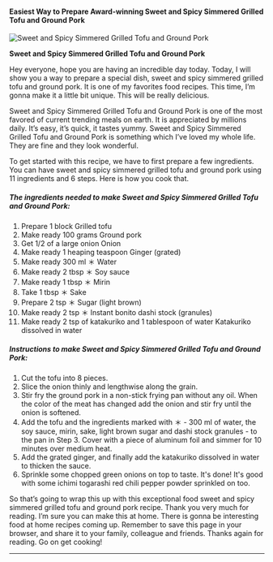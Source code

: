             

#### Easiest Way to Prepare Award-winning Sweet and Spicy Simmered Grilled Tofu and Ground Pork

![Sweet and Spicy Simmered Grilled Tofu and Ground Pork](https://img-global.cpcdn.com/recipes/6231065736773632/751x532cq70/sweet-and-spicy-simmered-grilled-tofu-and-ground-pork-recipe-main-photo.jpg)

**Sweet and Spicy Simmered Grilled Tofu and Ground Pork**

Hey everyone, hope you are having an incredible day today. Today, I will show you a way to prepare a special dish, sweet and spicy simmered grilled tofu and ground pork. It is one of my favorites food recipes. This time, I’m gonna make it a little bit unique. This will be really delicious.

Sweet and Spicy Simmered Grilled Tofu and Ground Pork is one of the most favored of current trending meals on earth. It is appreciated by millions daily. It’s easy, it’s quick, it tastes yummy. Sweet and Spicy Simmered Grilled Tofu and Ground Pork is something which I’ve loved my whole life. They are fine and they look wonderful.

To get started with this recipe, we have to first prepare a few ingredients. You can have sweet and spicy simmered grilled tofu and ground pork using 11 ingredients and 6 steps. Here is how you cook that.

##### The ingredients needed to make Sweet and Spicy Simmered Grilled Tofu and Ground Pork:

1.  Prepare 1 block Grilled tofu
2.  Make ready 100 grams Ground pork
3.  Get 1/2 of a large onion Onion
4.  Make ready 1 heaping teaspoon Ginger (grated)
5.  Make ready 300 ml ＊ Water
6.  Make ready 2 tbsp ＊ Soy sauce
7.  Make ready 1 tbsp ＊ Mirin
8.  Take 1 tbsp ＊ Sake
9.  Prepare 2 tsp ＊ Sugar (light brown)
10.  Make ready 2 tsp ＊ Instant bonito dashi stock (granules)
11.  Make ready 2 tsp of katakuriko and 1 tablespoon of water Katakuriko dissolved in water

##### Instructions to make Sweet and Spicy Simmered Grilled Tofu and Ground Pork:

1.  Cut the tofu into 8 pieces.
2.  Slice the onion thinly and lengthwise along the grain.
3.  Stir fry the ground pork in a non-stick frying pan without any oil. When the color of the meat has changed add the onion and stir fry until the onion is softened.
4.  Add the tofu and the ingredients marked with ＊ - 300 ml of water, the soy sauce, mirin, sake, light brown sugar and dashi stock granules - to the pan in Step 3. Cover with a piece of aluminum foil and simmer for 10 minutes over medium heat.
5.  Add the grated ginger, and finally add the katakuriko dissolved in water to thicken the sauce.
6.  Sprinkle some chopped green onions on top to taste. It's done! It's good with some ichimi togarashi red chili pepper powder sprinkled on too.

So that’s going to wrap this up with this exceptional food sweet and spicy simmered grilled tofu and ground pork recipe. Thank you very much for reading. I’m sure you can make this at home. There is gonna be interesting food at home recipes coming up. Remember to save this page in your browser, and share it to your family, colleague and friends. Thanks again for reading. Go on get cooking!

* * *